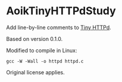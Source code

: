 # AoikTinyHTTPdStudy
Add line-by-line comments to
[Tiny HTTPd](https://sourceforge.net/projects/tinyhttpd/).

Based on version 0.1.0.

Modified to compile in Linux:
```
gcc -W -Wall -o httpd httpd.c
```

Original license applies.

